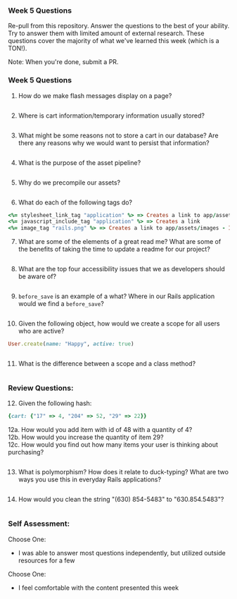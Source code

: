 ### Week 5 Questions

Re-pull from this repository. Answer the questions to the best of your ability. Try to answer them with limited amount of external research. These questions cover the majority of what we've learned this week (which is a TON!).

Note: When you're done, submit a PR.

### Week 5 Questions
1. How do we make flash messages display on a page?
```
```
2. Where is cart information/temporary information usually stored?
```
```
3. What might be some reasons not to store a cart in our database? Are there any reasons why we would want to persist that information?
```
```
4. What is the purpose of the asset pipeline?
```
```
5. Why do we precompile our assets?
```
```
6. What do each of the following tags do?
```ruby
<%= stylesheet_link_tag "application" %> => Creates a link to app/assets/stylesheet - It embeds a call to the CSS stylesheet
<%= javascript_include_tag "application" %> => Creates a link
<%= image_tag "rails.png" %> => Creates a link to app/assets/images - It embeds a link to an image in the HTML file
```
7. What are some of the elements of a great read me? What are some of the benefits of taking the time to update a readme for our project?
```
```
8. What are the top four accessibility issues that we as developers should be aware of?
```
```
9. `before_save` is an example of a what? Where in our Rails application would we find a `before_save`?
```
```
10. Given the following object, how would we create a scope for all users who are active?
```ruby
User.create(name: "Happy", active: true)
```
```
```
11. What is the difference between a scope and a class method?
```
```

### Review Questions:  
12. Given the following hash:  

```ruby
{cart: {"17" => 4, "204" => 52, "29" => 22}}
```

12a. How would you add item with id of 48 with a quantity of 4?  
12b. How would you increase the quantity of item 29?  
12c. How would you find out how many items your user is thinking about purchasing?  
```
```
13. What is polymorphism? How does it relate to duck-typing? What are two ways you use this in everyday Rails applications?
```
```
14. How would you clean the string "(630) 854-5483" to "630.854.5483"?  
```
```

### Self Assessment:
Choose One:
* I was able to answer most questions independently, but utilized outside resources for a few

Choose One:
* I feel comfortable with the content presented this week
